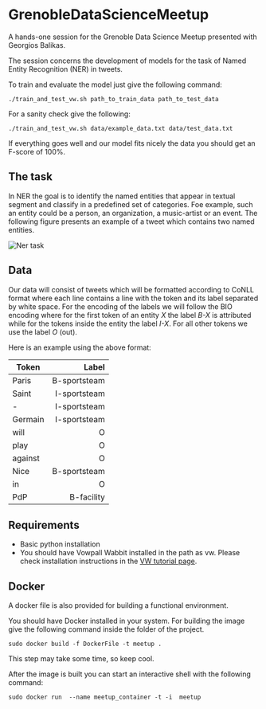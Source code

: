 # GrenobleDataScienceMeetup

A hands-one session for the Grenoble Data Science Meetup presented with Georgios Balikas.

The session concerns the development of models for the task of Named Entity Recognition (NER) in tweets.

To train and evaluate the model just give the following command:

`
./train_and_test_vw.sh path_to_train_data path_to_test_data
`

For a sanity check give the following:

`
./train_and_test_vw.sh data/example_data.txt data/test_data.txt
`

If everything goes well and our model fits nicely the data you should get an F-score of 100%.

## The task

In NER the goal is to identify the named entities that appear in textual segment and 
classify in a predefined set of categories. Foe example, such an entity could be
a person, an organization, a music-artist or an event. The following figure presents
an example of a tweet which contains two named entities.

![Ner task](https://github.com/balikasg/GrenobleDataScienceMeetup-1/tree/master/images/ner_fig.png)

## Data

Our data will consist of tweets which will be formatted according to CoNLL format where each line
contains a line with the token and its label separated by white space. For the encoding
of the labels we will follow the BIO encoding where for the first token of an entity *X*
the label *B-X* is attributed while for the tokens inside the entity the label *I-X*.
For all other tokens we use the label *O* (out).

Here is an example using the above format:

| Token | Label |
|---|---:|
| Paris | B-sportsteam |
| Saint | I-sportsteam |
| \- | I-sportsteam |
| Germain | I-sportsteam |
| will | O |
| play | O |
| against | O |
| Nice | B-sportsteam |
| in | O |
| PdP | B-facility |


## Requirements
* Basic python installation 
* You should have Vowpall Wabbit installed in the path as vw. Please check installation instructions in the [VW tutorial page](https://github.com/JohnLangford/vowpal_wabbit/wiki/Tutorial).

## Docker

A docker file is also provided for building a functional environment.

You should have Docker installed in your system. For building the image give the following command inside the folder of the project.

```
sudo docker build -f DockerFile -t meetup .
```

This step may take some time, so keep cool. 

After the image is built you can start an interactive shell with the following command:

```
sudo docker run  --name meetup_container -t -i  meetup
```
